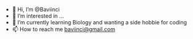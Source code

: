 - 👋 Hi, I’m @Baviinci
- 👀 I’m interested in ...
- 🌱 I’m currently learning Biology and wanting a side hobbie for coding
- 📫 How to reach me baviinci@gmail.com

<!---
Baviinci/Baviinci is a ✨ special ✨ repository because its `README.md` (this file) appears on your GitHub profile.
You can click the Preview link to take a look at your changes.
--->

